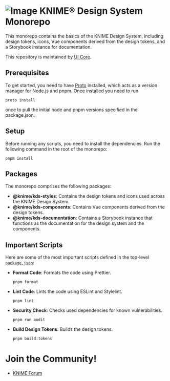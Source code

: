 # ![Image](https://www.knime.com/sites/default/files/knime_logo_github_40x40_4layers.png) KNIME® Design System Monorepo

This monorepo contains the basics of the KNIME Design System, including design tokens, icons, Vue components derived from the design tokens, and a Storybook instance for documentation.

This repository is maintained by [UI Core](mailto:team-ui-core@knime.com).

## Prerequisites

To get started, you need to have [Proto](https://moonrepo.dev/proto) installed, which acts as a version manager for Node.js and pnpm.
Once installed you need to run

```
proto install
```

once to pull the initial node and pnpm versions specified in the package.json.

## Setup

Before running any scripts, you need to install the dependencies. Run the following command in the root of the monorepo:

```
pnpm install
```

## Packages

The monorepo comprises the following packages:

- **@knime/kds-styles**: Contains the design tokens and icons used across the KNIME Design System.
- **@knime/kds-components**: Contains Vue components derived from the design tokens.
- **@knime/kds-documentation**: Contains a Storybook instance that functions as the documentation for the design system and the components.

## Important Scripts

Here are some of the most important scripts defined in the top-level [`package.json`](package.json):

- **Format Code**: Formats the code using Prettier.

  ```
  pnpm format
  ```

- **Lint Code**: Lints the code using ESLint and Stylelint.

  ```
  pnpm lint
  ```

- **Security Check**: Checks used dependencies for known vulnerabilities.

  ```
  pnpm run audit
  ```

- **Build Design Tokens**: Builds the design tokens.

  ```
  pnpm build:tokens
  ```

# Join the Community!

- [KNIME Forum](https://forum.knime.com/)
